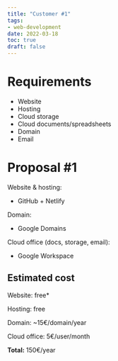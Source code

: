 ```yaml
---
title: "Customer #1"
tags:
- web-development
date: 2022-03-18
toc: true
draft: false
---
```


# Requirements

- Website
- Hosting
- Cloud storage
- Cloud documents/spreadsheets
- Domain
- Email

# Proposal #1

Website & hosting:
- GitHub + Netlify

Domain:
- Google Domains

Cloud office (docs, storage, email):
- Google Workspace

## Estimated cost

Website: free*

Hosting: free

Domain: ~15€/domain/year

Cloud office: 5€/user/month

**Total:** 150€/year 
